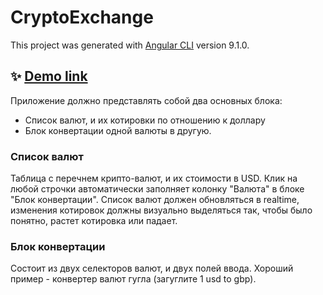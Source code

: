 # CryptoExchange

This project was generated with [Angular CLI](https://github.com/angular/angular-cli) version 9.1.0.

## ✨ [Demo link](https://valburyakov.github.io/crypto-exchange-angular/)

Приложение должно представлять собой два основных блока:
- Список валют, и их котировки по отношению к доллару
- Блок конвертации одной валюты в другую.

### Список валют
Таблица с перечнем крипто-валют, и их стоимости в USD.
Клик на любой строчки автоматически заполняет колонку "Валюта" в блоке "Блок конвертации".
Список валют должен обновляться в realtime, изменения котировок должны визуально выделяться так, чтобы было понятно, растет котировка или падает.

### Блок конвертации
Состоит из двух селекторов валют, и двух полей ввода.
Хороший пример - конвертер валют гугла (загуглите 1 usd to gbp).
